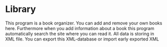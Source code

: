 # Library
This program is a book organizer.
You can add and remove your own books here.
Furthermore when you add information about a book this program automatically search the site where you can read it.
All data is storing in XML file.
You can export this XML-database or import early exported XML
